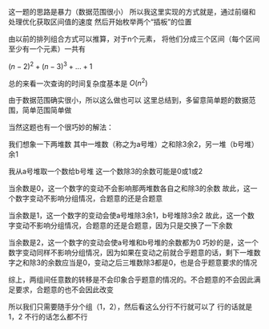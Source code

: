 这一题的思路是暴力（数据范围很小）
所以我这里实现的方式就是，通过前缀和处理优化获取区间值的速度
然后开始枚举两个“插板”的位置

由以前的排列组合方式可以推算，对于n个元素，
将他们分成三个区间（每个区间至少有一个元素）一共有

$(n-2)^2+(n-3)^3+...+1$

总的来看一次查询的时间复杂度基本是 $O(n^2)$

由于数据范围确实很小，所以这么做也可以
这里总结到，多留意简单题的数据范围，简单范围简单做

当然这题也有一个很巧妙的解法：

我们想象一下两堆数
其中一堆数（称之为a号堆）之和除3余2，另一堆（b号堆）余1

我从a号堆取一个数给b号堆
这一个数除3的余数可能是0或1或2

当余数是0，这一个数字的变动不会影响那两堆数各自之和除3的余数
故此，这一个数字变动不影响分组情况，合题意的还是合题意


当余数是1，这一个数字的变动会使a号堆除3余1，b号堆除3余2
故此，这一个数字变动不影响分组情况，合题意的还是合题意，因为只是交换了一下余数


当余数是2，这一个数字的变动会使a号堆和b号堆的余数都为0
巧妙的是，这一个数字变动同样不影响分组情况，因为如果在变动之前就合乎题意的话，剩下一堆数字之和除3的余数应当是0，变动之后三堆数除3都是0，也是合乎题意要求的情况

综上，两组间任意数的转移是不会印象合乎题意的情况的。不合题意的不会因此满足要求，合题意的也不会因此改变

所以我们只需要随手分个组（1，2），然后看这么分行不行就可以了
行的话就是1，2
不行的话怎么都不行 
